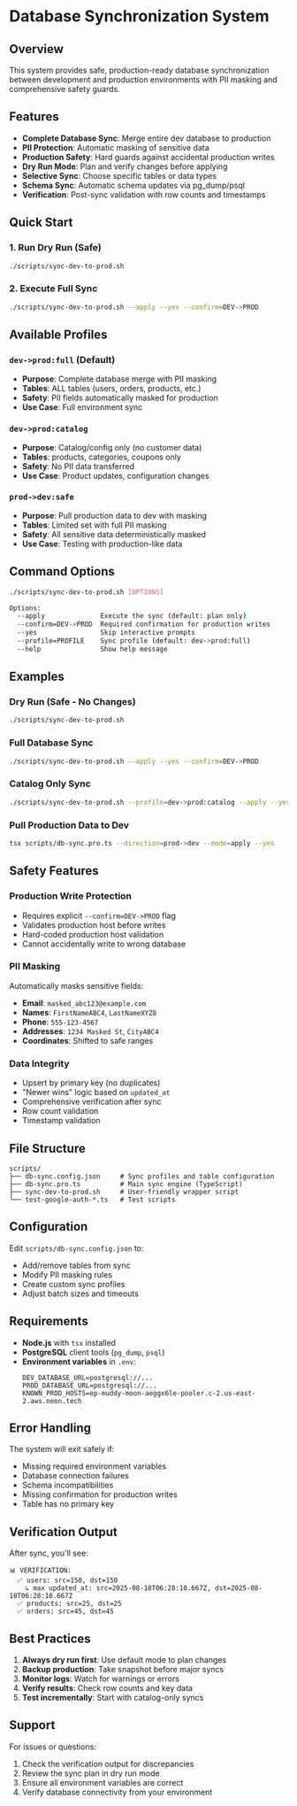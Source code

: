 # Database Synchronization System

## Overview

This system provides safe, production-ready database synchronization between development and production environments with PII masking and comprehensive safety guards.

## Features

- **Complete Database Sync**: Merge entire dev database to production
- **PII Protection**: Automatic masking of sensitive data
- **Production Safety**: Hard guards against accidental production writes
- **Dry Run Mode**: Plan and verify changes before applying
- **Selective Sync**: Choose specific tables or data types
- **Schema Sync**: Automatic schema updates via pg_dump/psql
- **Verification**: Post-sync validation with row counts and timestamps

## Quick Start

### 1. Run Dry Run (Safe)
```bash
./scripts/sync-dev-to-prod.sh
```

### 2. Execute Full Sync
```bash
./scripts/sync-dev-to-prod.sh --apply --yes --confirm=DEV->PROD
```

## Available Profiles

### `dev->prod:full` (Default)
- **Purpose**: Complete database merge with PII masking
- **Tables**: ALL tables (users, orders, products, etc.)
- **Safety**: PII fields automatically masked for production
- **Use Case**: Full environment sync

### `dev->prod:catalog`
- **Purpose**: Catalog/config only (no customer data)
- **Tables**: products, categories, coupons only
- **Safety**: No PII data transferred
- **Use Case**: Product updates, configuration changes

### `prod->dev:safe`
- **Purpose**: Pull production data to dev with masking
- **Tables**: Limited set with full PII masking
- **Safety**: All sensitive data deterministically masked
- **Use Case**: Testing with production-like data

## Command Options

```bash
./scripts/sync-dev-to-prod.sh [OPTIONS]

Options:
  --apply              Execute the sync (default: plan only)
  --confirm=DEV->PROD  Required confirmation for production writes  
  --yes                Skip interactive prompts
  --profile=PROFILE    Sync profile (default: dev->prod:full)
  --help               Show help message
```

## Examples

### Dry Run (Safe - No Changes)
```bash
./scripts/sync-dev-to-prod.sh
```

### Full Database Sync
```bash
./scripts/sync-dev-to-prod.sh --apply --yes --confirm=DEV->PROD
```

### Catalog Only Sync
```bash
./scripts/sync-dev-to-prod.sh --profile=dev->prod:catalog --apply --yes --confirm=DEV->PROD
```

### Pull Production Data to Dev
```bash
tsx scripts/db-sync.pro.ts --direction=prod->dev --mode=apply --yes
```

## Safety Features

### Production Write Protection
- Requires explicit `--confirm=DEV->PROD` flag
- Validates production host before writes
- Hard-coded production host validation
- Cannot accidentally write to wrong database

### PII Masking
Automatically masks sensitive fields:
- **Email**: `masked_abc123@example.com`
- **Names**: `FirstNameABC4`, `LastNameXYZ8`
- **Phone**: `555-123-4567`
- **Addresses**: `1234 Masked St`, `CityABC4`
- **Coordinates**: Shifted to safe ranges

### Data Integrity
- Upsert by primary key (no duplicates)
- "Newer wins" logic based on `updated_at`
- Comprehensive verification after sync
- Row count validation
- Timestamp validation

## File Structure

```
scripts/
├── db-sync.config.json     # Sync profiles and table configuration
├── db-sync.pro.ts          # Main sync engine (TypeScript)
├── sync-dev-to-prod.sh     # User-friendly wrapper script
└── test-google-auth-*.ts   # Test scripts
```

## Configuration

Edit `scripts/db-sync.config.json` to:
- Add/remove tables from sync
- Modify PII masking rules
- Create custom sync profiles
- Adjust batch sizes and timeouts

## Requirements

- **Node.js** with `tsx` installed
- **PostgreSQL** client tools (`pg_dump`, `psql`)
- **Environment variables** in `.env`:
  ```
  DEV_DATABASE_URL=postgresql://...
  PROD_DATABASE_URL=postgresql://...
  KNOWN_PROD_HOSTS=ep-muddy-moon-aeggx6le-pooler.c-2.us-east-2.aws.neon.tech
  ```

## Error Handling

The system will exit safely if:
- Missing required environment variables
- Database connection failures
- Schema incompatibilities
- Missing confirmation for production writes
- Table has no primary key

## Verification Output

After sync, you'll see:
```
📊 VERIFICATION:
  ✅ users: src=150, dst=150
    ↳ max updated_at: src=2025-08-18T06:28:10.667Z, dst=2025-08-18T06:28:10.667Z
  ✅ products: src=25, dst=25
  ✅ orders: src=45, dst=45
```

## Best Practices

1. **Always dry run first**: Use default mode to plan changes
2. **Backup production**: Take snapshot before major syncs
3. **Monitor logs**: Watch for warnings or errors
4. **Verify results**: Check row counts and key data
5. **Test incrementally**: Start with catalog-only syncs

## Support

For issues or questions:
1. Check the verification output for discrepancies
2. Review the sync plan in dry run mode
3. Ensure all environment variables are correct
4. Verify database connectivity from your environment
